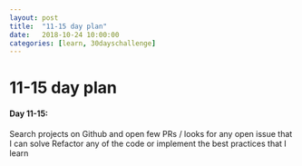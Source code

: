 ```yaml
---
layout: post
title:  "11-15 day plan"
date:   2018-10-24 10:00:00
categories: [learn, 30dayschallenge]
---
```

# 11-15 day plan

#### Day 11-15:
Search projects on Github and open few PRs / looks for any open issue that I can solve
Refactor any of the code or implement the best practices that I learn 


